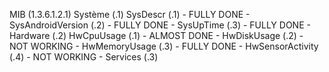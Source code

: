 MIB (1.3.6.1.2.1)
Système (.1)
    SysDescr (.1)           - FULLY DONE -
    SysAndroidVersion (.2)  - FULLY DONE -
    SysUpTime (.3)          - FULLY DONE -
Hardware (.2)
    HwCpuUsage (.1)         - ALMOST DONE -
    HwDiskUsage (.2)        - NOT WORKING -
    HwMemoryUsage (.3)      - FULLY DONE -
    HwSensorActivity (.4)   - NOT WORKING -
Services (.3)
